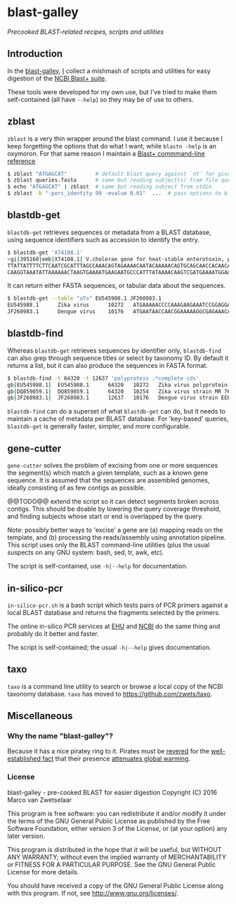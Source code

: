 # blast-galley

_Precooked BLAST-related recipes, scripts and utilities_


## Introduction

In the [blast-galley](https://github.com/zwets/blast-galley),
[I](http://io.zwets.it/) collect a mishmash of scripts and utilities
for easy digestion of the
[NCBI Blast+ suite](http://www.ncbi.nlm.nih.gov/books/NBK1763/).

These tools were developed for my own use, but I've tried to make them
self-contained (all have `--help`) so they may be of use to others.


## zblast

`zblast` is a very thin wrapper around the blast command.  I use it because
I keep forgetting the options that do what I want, while `blastn -help` is
an oxymoron.  For that same reason I maintain a
[Blast+ commmand-line reference](http://io.zwets.it/blast-cmdline-ref)

```bash
$ zblast "ATGAGCAT"         # default blast query against `nt` for given sequence
$ zblast queries.fasta      # same but reading subject(s) from file queries.fasta
$ echo "ATGAGCAT" | zblast  # same but reading subject from stdin
$ zblast -b "-perc_identity 99 -evalue 0.01"  ...  # pass options to blast
```


## blastdb-get

`blastdb-get` retrieves sequences or metadata from a BLAST database, using
sequence identifiers such as accession to identify the entry.

```bash
$ blastdb-get 'X74108.1'
>gi|395160|emb|X74108.1| V.cholerae gene for heat-stable enterotoxin, partial
TTATTATTTTCTTCAATCGCATTTAGCCAAACAGTAGAAAACAATACAAAAACAGTGCAGCAACCACAACAAATTGAAAG
CAAGGTAAATATTAAAAAACTAAGTGAAAATGAAGAATGCCCATTTATAAAACAAGTCGATGAAAATGGAAATCTCATTG
```

It can return either FASTA sequences, or tabular data about the sequences.

```bash
$ blastdb-get --table "aTs" EU545988.1 JF260983.1
EU545988.1      Zika virus      10272   ATGAAAAACCCCAAAGAAGAAATCCGGAGGATCC...
JF260983.1      Dengue virus    10176   ATGAATAACCAACGGAAAAAGGCGAGAAACACGC...
```


## blastdb-find

Whereas `blastdb-get` retrieves sequences by identifier only, `blastdb-find`
can also grep through sequence titles or select by taxonomy ID.  By default
it returns a list, but it can also produce the sequences in FASTA format.

```bash
$ blastdb-find -t 64320 -t 12637 'polyprotein .*complete cds'
gb|EU545988.1|  EU545988.1      64320   10272   Zika virus polyprotein gene, complete cds
gb|DQ859059.1|  DQ859059.1      64320   10254   Zika virus strain MR 766 polyprotein gene, complete cds
gb|JF260983.1|  JF260983.1      12637   10176   Dengue virus strain EEB-17 polyprotein gene, complete cds
```

`blastdb-find` can do a superset of what `blastdb-get` can do, but it needs
to maintain a cache of metadata per BLAST database.  For 'key-based' queries,
`blastdb-get` is generally faster, simpler, and more configurable.


## gene-cutter

`gene-cutter` solves the problem of excising from one or more sequences the
segment(s) which match a given template, such as a known gene sequence.  It
is assumed that the sequences are assembled genomes, ideally consisting of
as few contigs as possible.

@@TODO@@ extend the script so it can detect segments broken across contigs.
This should be doable by lowering the query coverage threshold, and finding
subjects whose start or end is overlapped by the query.

Note: possibly better ways to 'excise' a gene are (a) mapping reads on the
template, and (b) processing the reads/assembly using annotation pipeline.
This script uses only the BLAST command-line utilities (plus the usual
suspects on any GNU system: bash, sed, tr, awk, etc).

The script is self-contained, use `-h|--help` for documentation.


## in-silico-pcr

`in-silico-pcr.sh` is a bash script which tests pairs of PCR primers against a
local BLAST database and returns the fragments selected by the primers.

The online in-silico PCR services at [EHU](http://insilico.ehu.es/PCR/index.php)
and [NCBI](http://www.ncbi.nlm.nih.gov/tools/primer-blast/) do the same thing
and probably do it better and faster.

The script is self-contained; the usual `-h|--help` gives documentation.


## taxo

`taxo` is a command line utility to search or browse a local copy of the
NCBI taxonomy database.  `taxo` has moved to <https://github.com/zwets/taxo>.


## Miscellaneous

### Why the name "blast-galley"?

Because it has a nice piratey ring to it.  Pirates must be [revered](http://sparrowism.soc.srcf.net/home/pirates.html)
for the [well-established fact](http://www.forbes.com/sites/erikaandersen/2012/03/23/true-fact-the-lack-of-pirates-is-causing-global-warming)
that their presence [attenuates global warming](http://www.venganza.org/about/open-letter/).

### License

blast-galley - pre-cooked BLAST for easier digestion
Copyright (C) 2016  Marco van Zwetselaar

This program is free software: you can redistribute it and/or modify
it under the terms of the GNU General Public License as published by
the Free Software Foundation, either version 3 of the License, or
(at your option) any later version.

This program is distributed in the hope that it will be useful,
but WITHOUT ANY WARRANTY; without even the implied warranty of
MERCHANTABILITY or FITNESS FOR A PARTICULAR PURPOSE.  See the
GNU General Public License for more details.

You should have received a copy of the GNU General Public License
along with this program.  If not, see <http://www.gnu.org/licenses/>.

